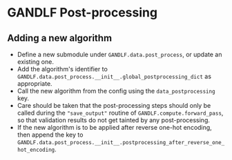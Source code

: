 # GANDLF Post-processing

## Adding a new algorithm

- Define a new submodule under `GANDLF.data.post_process`, or update an existing one.
- Add the algorithm's identifier to `GANDLF.data.post_process.__init__.global_postprocessing_dict` as appropriate.
- Call the new algorithm from the config using the `data_postprocessing` key.
- Care should be taken that the post-processing steps should only be called during the `"save_output"` routine of `GANDLF.compute.forward_pass`, so that validation results do not get tainted by any post-processing.
- If the new algorithm is to be applied after reverse one-hot encoding, then append the key to `GANDLF.data.post_process.__init__.postprocessing_after_reverse_one_hot_encoding`.